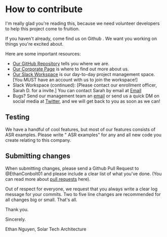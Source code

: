 # How to contribute

I'm really glad you're reading this, because we need volunteer developers to help this project come to fruition.

If you haven't already, come find us on Github . We want you working on things you're excited about.

Here are some important resources:

  * [Our GitHub Repository](https://www.github.com/ethanconbolt01/ethanconbolt01.git) tells you where we are.
  * [Our Corporate Page](https://github.com/SolarTechArchitecture) is where to find out more about us.
  * [Our Slack Workspace](https://www.starshollowuniversity.slack.com) is our day-to-day project management space. [You MUST have an account with us to join the workspace!]
  * Slack Workspace (continued): [Please contact our enrollment officer, Sarah D. for a invite.] You can contact Sarah by email at [Email](mailto:agentofnov8@ethannguyen.org)
  * Bugs? Send our management team an [email](mailto:webmaster@ethannguyen.org) or send us a quick DM on social media at [Twitter](https://www.twitter.com/EthanLNguyen33), and we will get back to you as soon as we can!

## Testing

We have a handful of cool features, but most of our features consists of ASR examples. Please write " ASR examples" for any and all new code you create relating to this company.

## Submitting changes

When submitting changes, please send a Github Pull Request to @EthanConbolt01 and please include a clear list of what you've done. (You can read more about [pull requests](http://help.github.com/pull-requests/) here).

Out of respect for everyone, we request that you always write a clear log message for your commits. Two to five line changes are recommended for all changes big or small. That's all.

Thank you.

Sincerely.

Ethan Nguyen, Solar Tech Architecture
